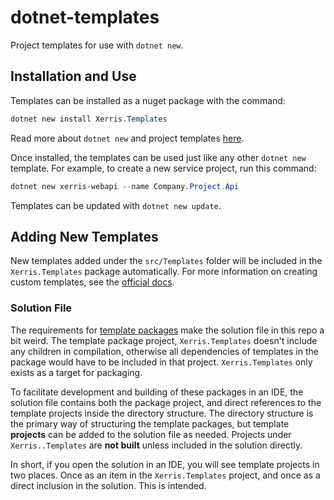 # dotnet-templates

Project templates for use with `dotnet new`.

## Installation and Use

Templates can be installed as a nuget package with the command:

```powershell
dotnet new install Xerris.Templates
```

Read more about `dotnet new` and project templates
[here](https://docs.microsoft.com/en-us/dotnet/core/tools/dotnet-new).

Once installed, the templates can be used just like any other `dotnet new`
template. For example, to create a new service project, run this command:

```powershell
dotnet new xerris-webapi --name Company.Project.Api
```

Templates can be updated with `dotnet new update`.

## Adding New Templates

New templates added under the `src/Templates` folder will be included in the
`Xerris.Templates` package automatically. For more information on creating
custom templates, see the [official docs](https://docs.microsoft.com/en-us/dotnet/core/tools/custom-templates).

### Solution File

The requirements for [template packages](https://docs.microsoft.com/en-us/dotnet/core/tutorials/cli-templates-create-template-package)
make the solution file in this repo a bit weird. The template package project,
`Xerris.Templates` doesn't include any children in compilation, otherwise all
dependencies of templates in the package would have to be included in that
project. `Xerris.Templates` only exists as a target for packaging.

To facilitate development and building of these packages in an IDE, the solution
file contains both the package project, and direct references to the template
projects inside the directory structure. The directory structure is the primary
way of structuring the template packages, but template **projects** can be
added to the solution file as needed. Projects under `Xerris..Templates` are
**not built** unless included in the solution directly.

In short, if you open the solution in an IDE, you will see template projects in
two places. Once as an item in the `Xerris.Templates` project, and once as a
direct inclusion in the solution. This is intended.
